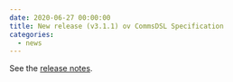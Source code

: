```yaml
---
date: 2020-06-27 00:00:00 
title: New release (v3.1.1) ov CommsDSL Specification
categories:
  - news
---
```

See the [release notes](https://github.com/arobenko/CommsDSL-Specification/releases/tag/v3.1.1).



